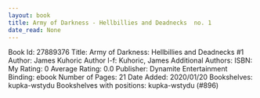```yaml
---
layout: book
title: Army of Darkness - Hellbillies and Deadnecks  no. 1
date_read: None
---
```


Book Id: 27889376
Title: Army of Darkness: Hellbillies and Deadnecks #1
Author: James Kuhoric
Author l-f: Kuhoric, James
Additional Authors: 
ISBN: 
My Rating: 0
Average Rating: 0.0
Publisher: Dynamite Entertainment
Binding: ebook
Number of Pages: 21
Date Added: 2020/01/20
Bookshelves: kupka-wstydu
Bookshelves with positions: kupka-wstydu (#896)

